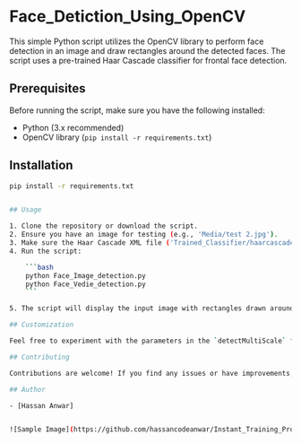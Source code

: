 # Face_Detiction_Using_OpenCV

This simple Python script utilizes the OpenCV library to perform face detection in an image and draw rectangles around the detected faces. The script uses a pre-trained Haar Cascade classifier for frontal face detection.

## Prerequisites

Before running the script, make sure you have the following installed:

- Python (3.x recommended)
- OpenCV library (`pip install -r requirements.txt`)

## Installation

```bash
pip install -r requirements.txt


## Usage

1. Clone the repository or download the script.
2. Ensure you have an image for testing (e.g., 'Media/test 2.jpg').
3. Make sure the Haar Cascade XML file ('Trained_Classifier/haarcascade_frontalface_default.xml') is available in your project directory.
4. Run the script:

    ```bash
    python Face_Image_detection.py
    python Face_Vedie_detection.py
    ```

5. The script will display the input image with rectangles drawn around the detected faces.

## Customization

Feel free to experiment with the parameters in the `detectMultiScale` function for better face detection performance in different scenarios. Additionally, you can use your own images for testing.

## Contributing

Contributions are welcome! If you find any issues or have improvements, please open an issue or create a pull request.

## Author

- [Hassan Anwar]


![Sample Image](https://github.com/hassancodeanwar/Instant_Training_Projects/blob/main/Face_Detiction_Using_OpenCV/media/WhatsApp%20Image%202024-02-11%20at%2017.35.28_a57076cb.jpg)
